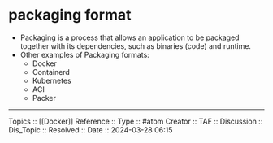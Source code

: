 # packaging format

- Packaging is a process that allows an application to be packaged together with its dependencies, such as binaries (code) and runtime. 
- Other examples of Packaging formats:
	- Docker
	- Containerd
	- Kubernetes
	- ACI
	- Packer
---
Topics :: [[Docker]]
Reference ::
Type :: #atom
Creator ::
TAF ::
Discussion ::
Dis_Topic :: 
Resolved ::
Date :: 2024-03-28 06:15
